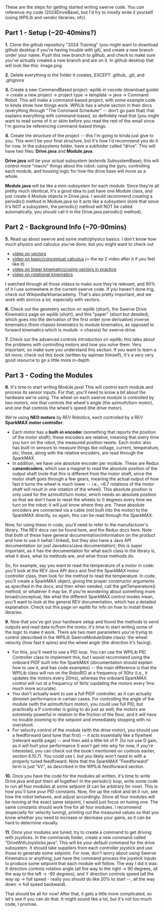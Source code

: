 These are the steps for getting started writing swerve code. You *can* reference my code (2024DriveBase), but I'd try to mostly write it yourself (using WPILib and vendor libraries, ofc).


## Part 1 - Setup (~20-40mins?)

**1.** Clone the github repository "2024 Training" (you might want to download github desktop if you're having trouble with git), and create a new branch under your name. Push this new branch to github, and check to make sure you've actually created a new branch and are on it. In github desktop that will look like this: 
image.png

**2.** Delete everything in the folder it creates, EXCEPT .github, .git, and .gitignore

**3.** Create a new CommandBased project: wpilib in vscode (download guide) -> create a new project -> project type -> template -> java -> Command Robot. This will make a command-based project, with some example code to kinda show how things work. WPILib has a whole section in their docs (everything through "The Command Scheduler" -- don't go past that) that explains everything with command-based, so definitely read that (you might want to read some of it or skim before you read the rest of the email since I'm gonna be referencing command-based things.

**4.** Create the structure of the project -- this I'm going to kinda just give to you. This won't be your final structure, but it's how I'd recommend you do it for now. In the subsystems folder, have a subfolder called "drive". This will have two files: **Drive.java** and **Module.java**. 

**Drive.java** will be your actual subsystem (extends SubsystemBase); this will control more "macro" things about the robot: using the gyro, controlling each module, and housing logic for how the drive base will move as a whole. 

**Module.java** will be like a mini-subsystem for each module. Since they're all pretty much identical, it's a good idea to just have one Module class, and just create 4 Module objects in Drive.java. I would recommend creating a periodic() method in Module.java so it acts like a subsystem (note that since it's NOT a subsystem, the periodic() method will NOT be called automatically, you should call it in the Drive.java periodic() method).


## Part 2 - Background Info (~70-90mins)

**5.** Read up about swerve and some math/physics basics. I don't know how much physics and calculus you've done, but you might want to check out 
- [video on vectors](https://www.youtube.com/watch?v=fNk_zzaMoSs&ab_channel=3Blue1Brown)
- [video on basic/conceptual calculus](https://www.youtube.com/watch?v=WUvTyaaNkzM&ab_channel=3Blue1Brown) (+ the ep 2 video after it if you feel like it)
- [video on linear kinematics/using vectors in practice](https://www.flippingphysics.com/apc-kinematics-review.html)
- [video on rotational kinematics](https://www.flippingphysics.com/apc-rotational-kinematics-review.html)

I watched through all those videos to make sure they're relevant, and 90% of it I use somewhere in the current swerve code. If you haven't done trig, check out Wikipedia/khanacademy. That's also pretty important, and we work with sin/cos a lot, especially with vectors. 

**6.** Check out the geometry section on wpilib (short), the Swerve Drive Kinematics page on wpilib (short), and this "paper" (short but detailed), which goes into the derivation of the first order (one derivative) inverse kinematics (from chassis kinematics to module kinematics, as opposed to forward kinematics which is module -> chassis) for swerve drive.

**7.** Check out the advanced controls introduction on wpilib; this talks about the problems with controlling motors and how you solve them. Very important, so make sure you understand this section. If you want to learn a bit more, check out this book (written by wpiman himself), it's a very very good resource to go a little more in-depth.


## Part 3 - Coding the Modules

**8.** It's time to start writing Module.java! This will control each module and process its sensor inputs. For that, you'll need to know a bit about the hardware we're using. The wheel on each swerve module is controlled by two motors, one that controls the wheel's angle (the azimuth/turn motor), and one that controls the wheel's speed (the drive motor). 

We're using **NEO motors** by REV Robotics, each controlled by a REV **SparkMAX motor controller**. 
- Each motor has a **built-in encoder** (something that reports the position of the motor shaft); these encoders are relative, meaning that every time you turn on the robot, the measured position resets. Each motor also has built-in sensors to measure things like voltage, current, temperature, etc; these, along with the relative encoders, are read through the SparkMAX.
- In addition, we have one absolute encoder per module. These are Redux **canandcoders**, which use a magnet to read the absolute position of the output shaft (note that this is different from the motor shaft, since the motor shaft goes through a few gears, meaning the actual output of how fast it turns the wheel is much lower -- i.e., ~6.7 rotations of the motor shaft will result in one rotation of the wheel). This absolute position is only used for the azimuth/turn motor, which needs an absolute position so that we don't have to reset the wheels to 0 degrees every time we turn on the robot: it will just know where they are. These absolute encoders are connected via a cable (not built into the motor) to the SparkMAX directly, so again, this can be read through the SparkMAX.

Now, for using these in code, you'll need to refer to the manufacturer's library. The REV docs can be found here, and the Redux docs here. Note that both of these have general documentation/information on the product and how to use it (what I linked), but they also have a Java API documentation (or just Javadocs/Java documentation); this is super important, as it has the documentation for what each class in the library is, what it does, what its methods are, and what those methods do. 

So, for example, say you want to read the temperature of a motor in code: you'll look at the REV Java API docs and find the SparkMAX motor controller class, then look for the method to read the temperature. In code, you'll create a SparkMAX object, giving the proper constructor arguments as specified in the docs, and then when needed, call the getTemperature() method, or whatever it may be. If you're wondering about something more broad/conceptual, like what the different SparkMAX control modes mean, you'll want to look at the general REV documentation, which has a detailed explanation. Check out this page on wpilib for info on how to install these libraries.

**9.** Now that you've got your hardware setup and found the methods to send outputs and read data to/from the motor, it's time to start writing some of the logic to make it work. There are two main parameters you're trying to control (described in the WPILib SwerveModuleState class): the wheel velocity (how fast it spins) and the wheel angle (the direction it's facing). 
- For this, you'll need to use a PID loop. You can use the WPILib PID Controller class to implement this, but I would recommend using the onboard PIDF built into the SparkMAX (documentation should explain how to use it, and has code examples) -- the main difference is that the WPILib class will run on the RoboRIO at a frequency of 50hz (i.e., it updates the motors every 20ms), whereas the onboard SparkMAX control will run at a frequency of 1kHz (updating the motors every 1ms: much more accurate).
- You don't actually want to use a full PIDF controller, as it can actually diminish performance in certain cases. For controlling the angle of the module (with the azimuth/turn motor), you could use full PID, but practically a P controller is going to do just as well; the motors are extremely powerful in relation to the friction of the floor, and it will have no trouble zooming to the setpoint and immediately stopping with no overshoot.
- For velocity control of the module (with the drive motor), you should use a feedforward (and tune that first) -- it acts essentially like a flywheel [relevant wpilib page] -- and then add a little bit of P. Do not use D gain, as it will hurt your performance (I won't get into why for now, if you're interested, you can check out the book I mentioned on controls earlier, section 6.10.7). You could use I, but you likely won't need to with a properly tuned feedfoward. Note that the SparkMAX "Feedforward" term is just "kV", as described in the WPILib feedforward section. 

**10.** Once you have the code for the modules all written, it's time to write Drive.java and put them all together! In the periodic() loop, write some code to run all four modules at some setpoint (it can be arbitrary for now). This is how you'll tune your PID constants. Now, fire up the robot and let it run, see how the robot behaves, and adjust accordingly. Since all four modules will be moving at the exact same setpoint, I would just focus on tuning one. The same constants should work fine for all four modules. I recommend (especially for velocity tuning), printing out the measured values so that you know whether you need to increase or decrease your gains, as it can be hard to determine visually.

**11.** Once your modules are tuned, try to create a command to get driving with joysticks. In the commands folder, create a new command called "DriveWithJoysticks.java". This will be your default command for the drive subsystem. It should take suppliers from each controller joystick and use those to generate some setpoint. For now, don't worry about using Swerve Kinematics or anything; just have the command process the joystick inputs to produce some setpoint that each module will follow. The way I did it was: X direction controls rotation angle (all the way to the right -> 90 degrees, all the way to the left -> -90 degrees), and Y direction controls speed (all the way up -> full speed - really you should do like 20% to start --, all the way down -> full speed backward).

That should be all for now! After that, it gets a little more complicated, so let's see if you can do that. It might sound like a lot, but it's not too much code, I promise.
